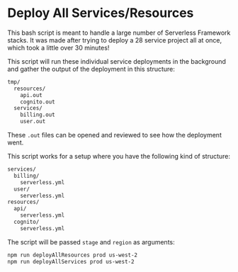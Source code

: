 # Deploy All Services/Resources

This bash script is meant to handle a large number of Serverless Framework stacks. It was made after trying to deploy a 28 service project all at once, which took a little over 30 minutes!

This script will run these individual service deployments in the background and gather the output of the deployment in this structure:

```bash
tmp/
  resources/
    api.out
    cognito.out
  services/
    billing.out
    user.out
```

These `.out` files can be opened and reviewed to see how the deployment went.

This script works for a setup where you have the following kind of structure:

```bash
services/
  billing/
    serverless.yml
  user/
    serverless.yml
resources/
  api/
    serverless.yml
  cognito/
    serverless.yml
```

The script will be passed `stage` and `region` as arguments:

```bash
npm run deployAllResources prod us-west-2
npm run deployAllServices prod us-west-2
```